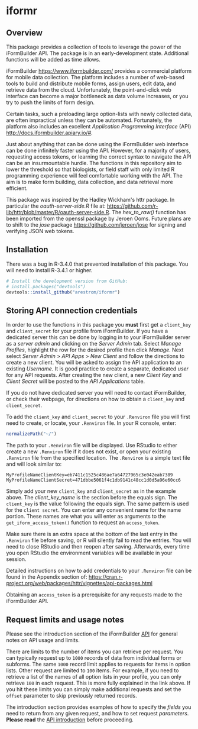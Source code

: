 
iformr
======

Overview
--------

This package provides a collection of tools to leverage the power of the iFormBuilder API. The package is in an early-development state. Additional functions will be added as time allows.

iFormBuilder <https://www.iformbuilder.com/> provides a commercial platform for mobile data collection. The platform includes a number of web-based tools to build and distribute mobile forms, assign users, edit data, and retrieve data from the cloud. Unfortunately, the point-and-click web interface can become a major bottleneck as data volume increases, or you try to push the limits of form design.

Certain tasks, such a preloading large option-lists with newly collected data, are often impractical unless they can be automated. Fortunately, the platform also includes an excellent *Application Programming Interface* (API) <http://docs.iformbuilder.apiary.io/#>.

Just about anything that can be done using the iFormBuilder web interface can be done infinitely faster using the API. However, for a majority of users, requesting access tokens, or learning the correct syntax to navigate the API can be an insurmountable hurdle. The functions in this repository aim to lower the threshold so that biologists, or field staff with only limited R programming experience will feel comfortable working with the API. The aim is to make form building, data collection, and data retrieval more efficient.

This package was inspired by the Hadley Wickham's httr package. In particular the *oauth-server-side.R* file at: <https://github.com/r-lib/httr/blob/master/R/oauth-server-side.R>. The *hex\_to\_raw()* function has been imported from the openssl package by Jeroen Ooms. Future plans are to shift to the *jose* package <https://github.com/jeroen/jose> for signing and verifying JSON web tokens.

Installation
------------

There was a bug in R-3.4.0 that prevented installation of this package. You will need to install R-3.4.1 or higher.

``` r
# Install the development version from GitHub:
# install.packages("devtools")
devtools::install_github("arestrom/iformr")
```

Storing API connection credentials
----------------------------------

In order to use the functions in this package you **must** first get a `client_key` and `client_secret` for your profile from iFormBuilder. If you have a dedicated server this can be done by logging in to your iFormBuilder server as a *server admin* and clicking on the *Server Admin* tab. Select *Manage Profiles*, highlight the row for the desired profile then click *Manage*. Next select *Server Admin* &gt; *API Apps* &gt; *New Client* and follow the directions to create a new client. You will be asked to assign the API application to an existing *Username*. It is good practice to create a separate, dedicated *user* for any API requests. After creating the new client, a new *Client Key* and *Client Secret* will be posted to the *API Applications* table.

If you do not have dedicated server you will need to contact iFormBuilder, or check their webpage, for directions on how to obtain a `client_key` and `client_secret`.

To add the `client_key` and `client_secret` to your `.Renviron` file you will first need to create, or locate, your `.Renviron` file. In your R console, enter:

``` r
normalizePath("~/")
```

The path to your `.Renviron` file will be displayed. Use RStudio to either create a new `.Renviron` file if it does not exist, or open your existing `.Renviron` file from the specified location. The `.Renviron` is a simple text file and will look similar to:

    MyProfileNameClientKey=eb7411c1525c486ae7a64727965c3e042eab7389
    MyProfileNameClientSecret=471dbbe5061f4c1db9141c48cc1d0d5a96e60cc6

Simply add your new `client_key` and `client_secret` as in the example above. The *client\_key\_name* is the section before the equals sign. The `client_key` is the value following the equals sign. The same pattern is used for the `client secret`. You can enter any convenient name for the name portion. These names are what you will enter as arguments to the `get_iform_access_token()` function to request an `access_token`.

Make sure there is an extra space at the bottom of the last entry in the `.Renviron` file before saving, or R will silently fail to read the entries. You will need to close RStudio and then reopen after saving. Afterwards, every time you open RStudio the environment variables will be available in your session.

Detailed instructions on how to add credentials to your `.Renviron` file can be found in the Appendix section of: <https://cran.r-project.org/web/packages/httr/vignettes/api-packages.html>

Obtaining an `access_token` is a prerequisite for any requests made to the iFormBuilder API.

Request limits and usage notes
------------------------------

Please see the introduction section of the iFormBuilder [API](http://docs.iformbuilder.apiary.io/#reference/user-resource/user) for general notes on API usage and limits.

There are limits to the number of items you can retrieve per request. You can typically request up to `1000` records of data from individual forms or subforms. The same `1000` record limit applies to requests for items in option lists. Other request are limited to `100` items. For example, if you need to retrieve a list of the names of all option lists in your profile, you can only retrieve `100` in each request. This is more fully explained in the link above. If you hit these limits you can simply make additional requests and set the `offset` parameter to skip previously returned records.

The introduction section provides examples of how to specify the *fields* you need to return from any given request, and how to set request *parameters*. **Please read** the [API introduction](http://docs.iformbuilder.apiary.io/#reference/user-resource/user) before proceeding.
